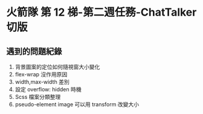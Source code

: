 # 火箭隊 第 12 梯-第二週任務-ChatTalker 切版

## 遇到的問題紀錄

1. 背景圖案的定位如何隨視窗大小變化
2. flex-wrap 沒作用原因
3. width,max-width 差別
4. 設定 overflow: hidden 時機
5. Scss 檔案分類整理
6. pseudo-element image 可以用 transform 改變大小
